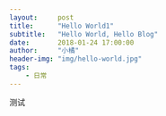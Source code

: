 ```yaml
---
layout:     post
title:      "Hello World1"
subtitle:   "Hello World, Hello Blog"
date:       2018-01-24 17:00:00
author:     "小橘"
header-img: "img/hello-world.jpg"
tags:
    - 日常
---
```


测试
